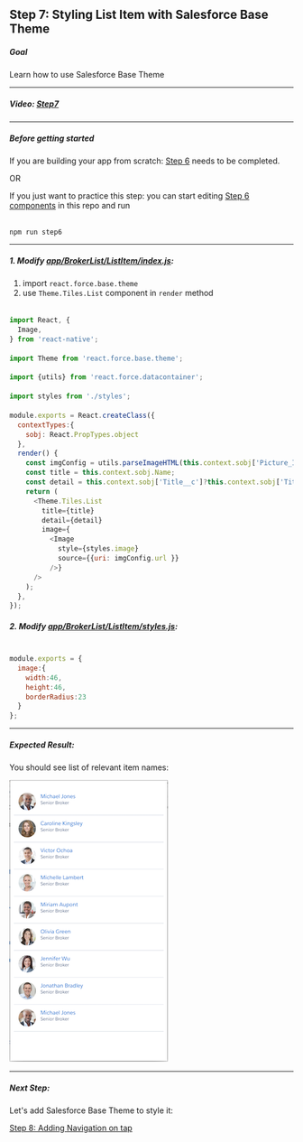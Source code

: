 ## Step 7: Styling List Item with Salesforce Base Theme

##### Goal

Learn how to use Salesforce Base Theme

***

##### Video: [Step7](https://youtu.be/RY2vn2bT6XU?t=1086)

***

##### Before getting started

If you are building your app from scratch: [Step 6](/tutorial/step06_sobject_list/) needs to be completed.

OR

If you just want to practice this step: you can start editing [Step 6 components](/tutorial/step06_sobject_list/) in this repo and run

```

npm run step6

```

***

##### 1. Modify [app/BrokerList/ListItem/index.js](/tutorial/step07_list_item_with_base.theme/app/BrokerList/ListItem/index.js):

1. import `react.force.base.theme`
2. use `Theme.Tiles.List` component in `render` method

```js

import React, {
  Image,
} from 'react-native';

import Theme from 'react.force.base.theme';

import {utils} from 'react.force.datacontainer';

import styles from './styles';

module.exports = React.createClass({
  contextTypes:{
    sobj: React.PropTypes.object
  },
  render() {
    const imgConfig = utils.parseImageHTML(this.context.sobj['Picture_IMG__c']);
    const title = this.context.sobj.Name;
    const detail = this.context.sobj['Title__c']?this.context.sobj['Title__c']:' ';
    return (
      <Theme.Tiles.List 
        title={title} 
        detail={detail}
        image={
          <Image 
            style={styles.image}
            source={{uri: imgConfig.url }}
          />} 
      />
    );
  },
});


```

##### 2. Modify [app/BrokerList/ListItem/styles.js](/tutorial/step07_list_item_with_base.theme/app/BrokerList/ListItem/styles.js):

```js

module.exports = {
  image:{
    width:46,
    height:46,
    borderRadius:23
  }
};

```

***

##### Expected Result:

You should see list of relevant item names:

![iOS Screenshot](/tutorial/README_FILES/step7.png?raw=true)

***

##### Next Step:

Let's add Salesforce Base Theme to style it:

[Step 8: Adding Navigation on tap](/tutorial/step08_list_item_touch_handler/)

